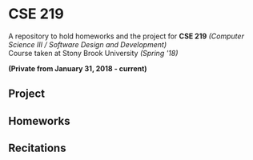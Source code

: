 # CSE 219
A repository to hold homeworks and the project for __CSE 219__ _(Computer Science III / Software Design and Development)_
<br />
Course taken at Stony Brook University _(Spring '18)_

__(Private from January 31, 2018 - current)__

## Project ##

## Homeworks ##

## Recitations ##

